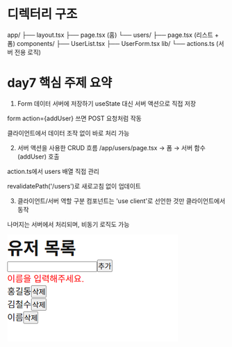 # 디렉터리 구조 
app/
├── layout.tsx
├── page.tsx (홈)
└── users/
    ├── page.tsx (리스트 + 폼)
components/
├── UserList.tsx
├── UserForm.tsx
lib/
└── actions.ts (서버 전용 로직)

# day7 핵심 주제 요약 
1. Form 데이터 서버에 저장하기
useState 대신 서버 액션으로 직접 저장

form action={addUser} 쓰면 POST 요청처럼 작동

클라이언트에서 데이터 조작 없이 바로 처리 가능

2. 서버 액션을 사용한 CRUD 흐름
/app/users/page.tsx → 폼 → 서버 함수(addUser) 호출

action.ts에서 users 배열 직접 관리

revalidatePath('/users')로 새로고침 없이 업데이트

3. 클라이언트/서버 역할 구분
컴포넌트는 'use client'로 선언한 것만 클라이언트에서 동작

나머지는 서버에서 처리되며, 비동기 로직도 가능

![alt text](image.png)
